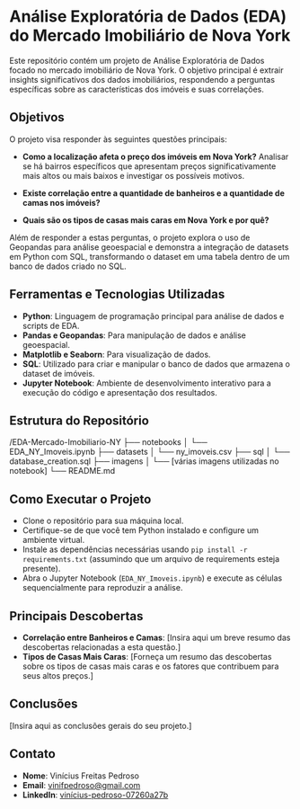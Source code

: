 # Análise Exploratória de Dados (EDA) do Mercado Imobiliário de Nova York

Este repositório contém um projeto de Análise Exploratória de Dados focado no mercado imobiliário de Nova York. O objetivo principal é extrair insights significativos dos dados imobiliários, respondendo a perguntas específicas sobre as características dos imóveis e suas correlações.

## Objetivos

O projeto visa responder às seguintes questões principais:

- **Como a localização afeta o preço dos imóveis em Nova York?**
  Analisar se há bairros específicos que apresentam preços significativamente mais altos ou mais baixos e investigar os possíveis motivos.

- **Existe correlação entre a quantidade de banheiros e a quantidade de camas nos imóveis?**

- **Quais são os tipos de casas mais caras em Nova York e por quê?**

Além de responder a estas perguntas, o projeto explora o uso de Geopandas para análise geoespacial e demonstra a integração de datasets em Python com SQL, transformando o dataset em uma tabela dentro de um banco de dados criado no SQL.

## Ferramentas e Tecnologias Utilizadas

- **Python**: Linguagem de programação principal para análise de dados e scripts de EDA.
- **Pandas e Geopandas**: Para manipulação de dados e análise geoespacial.
- **Matplotlib e Seaborn**: Para visualização de dados.
- **SQL**: Utilizado para criar e manipular o banco de dados que armazena o dataset de imóveis.
- **Jupyter Notebook**: Ambiente de desenvolvimento interativo para a execução do código e apresentação dos resultados.

## Estrutura do Repositório

/EDA-Mercado-Imobiliario-NY
├── notebooks
│ └── EDA_NY_Imoveis.ipynb
├── datasets
│ └── ny_imoveis.csv
├── sql
│ └── database_creation.sql
├── imagens
│ └── [várias imagens utilizadas no notebook]
└── README.md


## Como Executar o Projeto

- Clone o repositório para sua máquina local.
- Certifique-se de que você tem Python instalado e configure um ambiente virtual.
- Instale as dependências necessárias usando `pip install -r requirements.txt` (assumindo que um arquivo de requirements esteja presente).
- Abra o Jupyter Notebook (`EDA_NY_Imoveis.ipynb`) e execute as células sequencialmente para reproduzir a análise.

## Principais Descobertas

- **Correlação entre Banheiros e Camas**: [Insira aqui um breve resumo das descobertas relacionadas a esta questão.]
- **Tipos de Casas Mais Caras**: [Forneça um resumo das descobertas sobre os tipos de casas mais caras e os fatores que contribuem para seus altos preços.]

## Conclusões

[Insira aqui as conclusões gerais do seu projeto.]

## Contato

- **Nome**: Vinícius Freitas Pedroso
- **Email**: vinifpedroso@gmail.com
- **LinkedIn**: [vinícius-pedroso-07260a27b](https://www.linkedin.com/in/vin%C3%ADcius-pedroso-07260a27b/)
